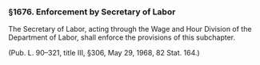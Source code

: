 ### §1676. Enforcement by Secretary of Labor ###

The Secretary of Labor, acting through the Wage and Hour Division of the Department of Labor, shall enforce the provisions of this subchapter.

(Pub. L. 90–321, title III, §306, May 29, 1968, 82 Stat. 164.)